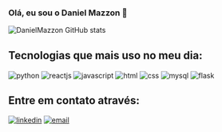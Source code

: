 ### Olá, eu sou o Daniel Mazzon 👋

![DanielMazzon GitHub stats](https://github-readme-stats.vercel.app/api?username=danielmazzon&show_icons=true&theme=radical)

## Tecnologias que mais uso no meu dia:

<div>
  <img align="center" alt="python" src="https://img.shields.io/badge/Python-3776AB?style=for-the-badge&logo=python&logoColor=white">
  <img align="center" alt="reactjs" src="https://img.shields.io/badge/React-20232A?style=for-the-badge&logo=react&logoColor=61DAFB">
  <img align="center" alt="javascript" src="https://img.shields.io/badge/JavaScript-F7DF1E?style=for-the-badge&logo=javascript&logoColor=black">
  <img align="center" alt="html" src="https://img.shields.io/badge/HTML5-E34F26?style=for-the-badge&logo=html5&logoColor=white">
  <img align="center" alt="css" src="https://img.shields.io/badge/CSS3-1572B6?style=for-the-badge&logo=css3&logoColor=white">
  <img align="center" alt="mysql" src="https://img.shields.io/badge/MySQL-00000F?style=for-the-badge&logo=mysql&logoColor=white">
  <img align="center" alt="flask" src="https://img.shields.io/badge/Flask-000000?style=for-the-badge&logo=flask&logoColor=white">
</div>

## Entre em contato através:

[![linkedin](https://img.shields.io/badge/LinkedIn-0077B5?style=for-the-badge&logo=linkedin&logoColor=white)](https://linkedin.com/in/DanielMazzon)
[![email](https://img.shields.io/badge/Gmail-D14836?style=for-the-badge&logo=gmail&logoColor=white)](mailto=danielmazzon@gmail.com)
